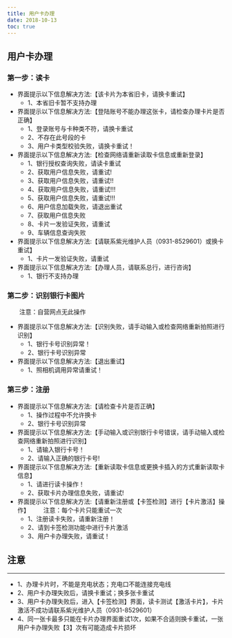 ```yaml
---
title: 用户卡办理
date: 2018-10-13
toc: true
---
```

## 用户卡办理
### 第一步：读卡
*  界面提示以下信息解决方法:【该卡片为本省旧卡，请换卡重试】
    * 1、本省旧卡暂不支持办理
*  界面提示以下信息解决方法:【登陆账号不能办理这张卡，请检查办理卡片是否正确】
    * 1、登录账号与卡种类不符，请换卡重试
    * 2、不存在此号段的卡
    * 3、用户卡类型校验失败，请换卡重试！
*  界面提示以下信息解决方法:【检查网络请重新读取卡信息或重新登录】
    * 1、银行授权查询失败，请读卡重试
    * 2、获取用户信息失败，请重试!
    * 3、获取用户信息失败，请重试!!
    * 4、获取用户信息失败，请重试!!!
    * 5、获取用户信息失败，请重试!!!
    * 6、用户信息加载失败，请退出重试
    * 7、获取用户信息失败
    * 8、卡片一发验证失败，请重试
    * 9、车辆信息查询失败
*  界面提示以下信息解决方法:【请联系紫光维护人员（0931-8529601）或换卡重试】
    * 1、卡片一发验证失败，请重试
*  界面提示以下信息解决方法:【办理人员，请联系总行，进行咨询】
    * 1、银行不支持办理

### 第二步：识别银行卡图片
&emsp;&emsp;注意：自营网点无此操作
*  界面提示以下信息解决方法:【识别失败，请手动输入或检查网络重新拍照进行识别】
    * 1、银行卡号识别异常！
    * 2、银行卡号识别异常
*  界面提示以下信息解决方法:【退出重试】
    * 1、照相机调用异常请重试！

### 第三步：注册
*  界面提示以下信息解决方法:【请检查卡片是否正确】
    * 1、操作过程中不允许换卡
    * 2、银行卡号识别异常
*  界面提示以下信息解决方法:【手动输入或识别银行卡号错误，请手动输入或检查网络重新拍照进行识别】
    * 1、请输入银行卡号！
    * 2、请输入正确的银行卡号!
*  界面提示以下信息解决方法:【重新读取卡信息或更换卡插入的方式重新读取卡信息】
    * 1、请进行读卡操作！
    * 2、获取卡片办理信息失败，请重试!
*  界面提示以下信息解决方法:【请重新注册或【卡签检测】进行【卡片激活】操作】
&emsp;&emsp;注意：每个卡片只能重试一次
    * 1、注册读卡失败，请重新注册！
    * 2、请到卡签检测功能中进行卡片激活
    * 3、用户卡办理失败，请重试！

## 注意
- - - - - - - -
* 1、办理卡片时，不能是充电状态；充电口不能连接充电线
* 2、用户卡办理失败后，请换卡重试；换多张卡重试
* 3、用户卡办理失败后，进入【卡签检测】界面，读卡测试【激活卡片】，卡片激活不成功请联系紫光维护人员（0931-8529601）
* 4、同一张卡最多只能在卡片办理界面重试1次，如果不合适则换卡重试，一张用户卡办理失败【3】次有可能造成卡片损坏